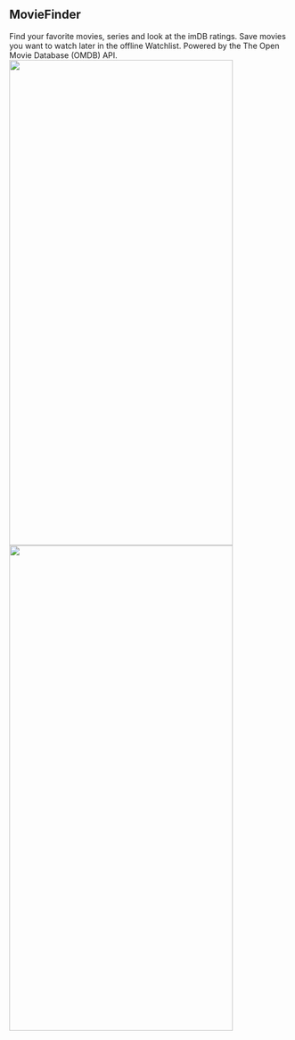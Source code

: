 ## MovieFinder

Find your favorite movies, series and look at the imDB ratings. Save movies you want to watch later in the offline Watchlist. Powered by the 
The Open Movie Database (OMDB) API.
<img width="401" height="870" src="https://github.com/user-attachments/assets/c087fca2-c6c4-4826-a1c7-6bdb93245579"></img>
<img width="401" height="870" src="https://github.com/user-attachments/assets/fe6085bc-38d6-4718-b690-cd68eb7ead1d"></img>
